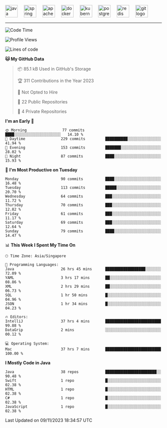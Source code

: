 <p align="left">
  <img src="https://cdn.jsdelivr.net/gh/devicons/devicon/icons/java/java-original.svg" height="40" alt="java logo"  />
  <img width="12" />
  <img src="https://cdn.jsdelivr.net/gh/devicons/devicon/icons/spring/spring-original.svg" height="40" alt="spring logo"  />
  <img width="12" />
  <img src="https://cdn.jsdelivr.net/gh/devicons/devicon/icons/apachekafka/apachekafka-original.svg" height="40" alt="apachekafka logo"  />
  <img width="12" />
  <img src="https://cdn.jsdelivr.net/gh/devicons/devicon/icons/docker/docker-original.svg" height="40" alt="docker logo"  />
  <img width="12" />
  <img src="https://cdn.jsdelivr.net/gh/devicons/devicon/icons/kubernetes/kubernetes-plain.svg" height="40" alt="kubernetes logo"  />
  <img width="12" />
  <img src="https://cdn.jsdelivr.net/gh/devicons/devicon/icons/postgresql/postgresql-original.svg" height="40" alt="postgresql logo"  />
  <img width="12" />
  <img src="https://cdn.jsdelivr.net/gh/devicons/devicon/icons/redis/redis-original.svg" height="40" alt="redis logo"  />
  <img width="12" />
  <img src="https://cdn.jsdelivr.net/gh/devicons/devicon/icons/git/git-original.svg" height="40" alt="git logo"  />
</p>


<!--<img src="https://media.giphy.com/media/LnQjpWaON8nhr21vNW/giphy.gif" width="60"> <em><b>I love connecting with different people</b> so if you want to say <b>hi, I'll be happy to meet you more!</b> 😊 </em> -->

---
<!--START_SECTION:waka-->
![Code Time](http://img.shields.io/badge/Code%20Time-1%2C466%20hrs%2013%20mins-blue)

![Profile Views](http://img.shields.io/badge/Profile%20Views-2-blue)

![Lines of code](https://img.shields.io/badge/From%20Hello%20World%20I%27ve%20Written-164.2%20thousand%20lines%20of%20code-blue)

**🐱 My GitHub Data** 

> 📦 85.1 kB Used in GitHub's Storage 
 > 
> 🏆 311 Contributions in the Year 2023
 > 
> 🚫 Not Opted to Hire
 > 
> 📜 22 Public Repositories 
 > 
> 🔑 4 Private Repositories 
 > 
**I'm an Early 🐤** 

```text
🌞 Morning                77 commits          ████░░░░░░░░░░░░░░░░░░░░░   14.10 % 
🌆 Daytime                229 commits         ██████████░░░░░░░░░░░░░░░   41.94 % 
🌃 Evening                153 commits         ███████░░░░░░░░░░░░░░░░░░   28.02 % 
🌙 Night                  87 commits          ████░░░░░░░░░░░░░░░░░░░░░   15.93 % 
```
📅 **I'm Most Productive on Tuesday** 

```text
Monday                   90 commits          ████░░░░░░░░░░░░░░░░░░░░░   16.48 % 
Tuesday                  113 commits         █████░░░░░░░░░░░░░░░░░░░░   20.70 % 
Wednesday                64 commits          ███░░░░░░░░░░░░░░░░░░░░░░   11.72 % 
Thursday                 70 commits          ███░░░░░░░░░░░░░░░░░░░░░░   12.82 % 
Friday                   61 commits          ███░░░░░░░░░░░░░░░░░░░░░░   11.17 % 
Saturday                 69 commits          ███░░░░░░░░░░░░░░░░░░░░░░   12.64 % 
Sunday                   79 commits          ████░░░░░░░░░░░░░░░░░░░░░   14.47 % 
```


📊 **This Week I Spent My Time On** 

```text
🕑︎ Time Zone: Asia/Singapore

💬 Programming Languages: 
Java                     26 hrs 45 mins      ██████████████████░░░░░░░   72.09 % 
YAML                     3 hrs 17 mins       ██░░░░░░░░░░░░░░░░░░░░░░░   08.86 % 
XML                      2 hrs 29 mins       ██░░░░░░░░░░░░░░░░░░░░░░░   06.73 % 
SQL                      1 hr 50 mins        █░░░░░░░░░░░░░░░░░░░░░░░░   04.96 % 
JSON                     1 hr 34 mins        █░░░░░░░░░░░░░░░░░░░░░░░░   04.23 % 

🔥 Editors: 
IntelliJ                 37 hrs 4 mins       █████████████████████████   99.88 % 
DataGrip                 2 mins              ░░░░░░░░░░░░░░░░░░░░░░░░░   00.12 % 

💻 Operating System: 
Mac                      37 hrs 7 mins       █████████████████████████   100.00 % 
```

**I Mostly Code in Java** 

```text
Java                     38 repos            ███████████████████████░░   90.48 % 
Swift                    1 repo              █░░░░░░░░░░░░░░░░░░░░░░░░   02.38 % 
HTML                     1 repo              █░░░░░░░░░░░░░░░░░░░░░░░░   02.38 % 
C#                       1 repo              █░░░░░░░░░░░░░░░░░░░░░░░░   02.38 % 
JavaScript               1 repo              █░░░░░░░░░░░░░░░░░░░░░░░░   02.38 % 
```




 Last Updated on 09/11/2023 18:34:57 UTC
<!--END_SECTION:waka-->


<!--
**SimakovIgor/SimakovIgor** is a ✨ _special_ ✨ repository because its `README.md` (this file) appears on your GitHub profile.

Here are some ideas to get you started:

- 🔭 I’m currently working on ...
- 🌱 I’m currently learning ...
- 👯 I’m looking to collaborate on ...
- 🤔 I’m looking for help with ...
- 💬 Ask me about ...
- 📫 How to reach me: ...
- 😄 Pronouns: ...
- ⚡ Fun fact: ...
-->
